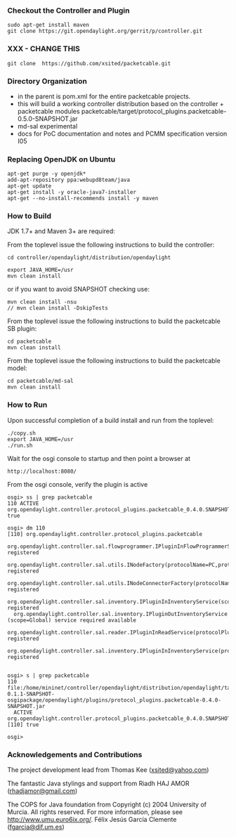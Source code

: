 ### Checkout the Controller and Plugin


    sudo apt-get install maven
    git clone https://git.opendaylight.org/gerrit/p/controller.git

### XXX - CHANGE THIS

    git clone  https://github.com/xsited/packetcable.git

### Directory Organization

- in the parent is pom.xml for the entire packetcable projects.
- this will build a working controller distribution
  based on the controller + packetcable modules
  packetcable/target/protocol_plugins.packetcable-0.5.0-SNAPSHOT.jar
- md-sal experimental
- docs for PoC documentation and notes and PCMM specification version I05
 

### Replacing OpenJDK on Ubuntu

    apt-get purge -y openjdk*
    add-apt-repository ppa:webupd8team/java
    apt-get update
    apt-get install -y oracle-java7-installer
    apt-get --no-install-recommends install -y maven


### How to Build 


JDK 1.7+ and Maven 3+ are required:


From the toplevel issue the following instructions to build the controller:

    cd controller/opendaylight/distribution/opendaylight

    export JAVA_HOME=/usr
    mvn clean install


or if you want to avoid SNAPSHOT checking use: 

    mvn clean install -nsu
    // mvn clean install -DskipTests 


From the toplevel issue the following instructions to build the packetcable SB plugin:

    cd packetcable
    mvn clean install

From the toplevel issue the following instructions to build the packetcable model:

    cd packetcable/md-sal 
    mvn clean install


### How to Run


Upon successful completion of a build install and run from the toplevel:

    ./copy.sh
    export JAVA_HOME=/usr
    ./run.sh

Wait for the osgi console to startup and then point a browser at 

    http://localhost:8080/


From the osgi console, verify the plugin is active

    osgi> ss | grep packetcable
    110	ACTIVE      org.opendaylight.controller.protocol_plugins.packetcable_0.4.0.SNAPSHOT true

    osgi> dm 110
    [110] org.opendaylight.controller.protocol_plugins.packetcable
      org.opendaylight.controller.sal.flowprogrammer.IPluginInFlowProgrammerService(protocolPluginType=PC) registered
      org.opendaylight.controller.sal.utils.INodeFactory(protocolName=PC,protocolPluginType=PC) registered
      org.opendaylight.controller.sal.utils.INodeConnectorFactory(protocolName=PC,protocolPluginType=PC) registered
      org.opendaylight.controller.sal.inventory.IPluginInInventoryService(scope=Global,protocolPluginType=PC) registered
      org.opendaylight.controller.sal.inventory.IPluginOutInventoryService (scope=Global) service required available
      org.opendaylight.controller.sal.reader.IPluginInReadService(protocolPluginType=PC,containerName=default) registered
      org.opendaylight.controller.sal.inventory.IPluginInInventoryService(protocolPluginType=PC,containerName=default) registered


    osgi> s | grep packetcable
    110	file:/home/mininet/controller/opendaylight/distribution/opendaylight/target/distribution.opendaylight-0.1.1-SNAPSHOT-osgipackage/opendaylight/plugins/protocol_plugins.packetcable-0.4.0-SNAPSHOT.jar
      ACTIVE      org.opendaylight.controller.protocol_plugins.packetcable_0.4.0.SNAPSHOT [110] true
      
    osgi> 


### Acknowledgements and Contributions


The project development lead from
Thomas Kee (xsited@yahoo.com)

The fantastic Java stylings and support from
Riadh HAJ AMOR (rhadjamor@gmail.com)

The COPS for Java foundation from
Copyright (c) 2004 University of Murcia.  All rights reserved.
For more information, please see <http://www.umu.euro6ix.org/>.
Félix Jesús García Clemente  (fgarcia@dif.um.es)

